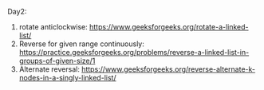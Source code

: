 Day2: 
1. rotate anticlockwise: https://www.geeksforgeeks.org/rotate-a-linked-list/
2. Reverse for given range continuously: https://practice.geeksforgeeks.org/problems/reverse-a-linked-list-in-groups-of-given-size/1
3. Alternate reversal: https://www.geeksforgeeks.org/reverse-alternate-k-nodes-in-a-singly-linked-list/
